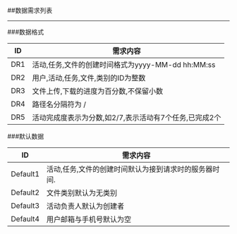 ##数据需求列表

---

###数据格式

|ID|需求内容|
|---|---|
|DR1| 活动,任务,文件的创建时间格式为yyyy-MM-dd hh:MM:ss|
|DR2|用户,活动,任务,文件,类别的ID为整数|
|DR3| 文件上传,下载的进度为百分数,不保留小数|
|DR4| 路径名分隔符为 \/|
|DR5| 活动完成度表示为分数,如2/7,表示活动有7个任务,已完成2个|

###默认数据

|ID|需求内容|
|---|---|
|Default1| 活动,任务,文件的创建时间默认为接到请求时的服务器时间.|
|Default2| 文件类别默认为无类别|
|Default3| 活动负责人默认为创建者|
|Default4| 用户邮箱与手机号默认为空|
